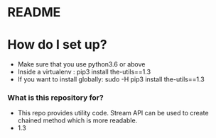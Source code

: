 # README #

# How do I set up?
* Make sure that you use python3.6 or above
* Inside a virtualenv            : pip3 install the-utils==1.3
* If you want to install globally: sudo -H pip3 install the-utils==1.3 

### What is this repository for? ###

* This repo provides utility code. Stream API can be used to create chained method which is more readable.
* 1.3

